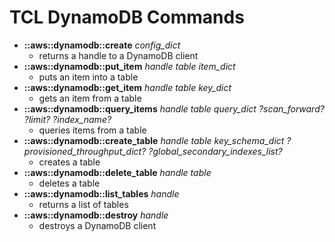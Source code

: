 # TCL DynamoDB Commands
* **::aws::dynamodb::create** *config_dict*
    - returns a handle to a DynamoDB client
* **::aws::dynamodb::put_item** *handle table item_dict*
    - puts an item into a table
* **::aws::dynamodb::get_item** *handle table key_dict*
    - gets an item from a table
* **::aws::dynamodb::query_items** *handle table query_dict ?scan_forward? ?limit? ?index_name?*
    - queries items from a table
* **::aws::dynamodb::create_table** *handle table key_schema_dict ?provisioned_throughput_dict? ?global_secondary_indexes_list?*
    - creates a table
* **::aws::dynamodb::delete_table** *handle table*
    - deletes a table
* **::aws::dynamodb::list_tables** *handle*
    - returns a list of tables
* **::aws::dynamodb::destroy** *handle*
    - destroys a DynamoDB client